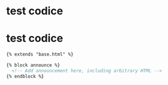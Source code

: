 # test codice

# test codice

``` html
{% extends "base.html" %}

{% block announce %}
  <!-- Add announcement here, including arbitrary HTML -->
{% endblock %}
```